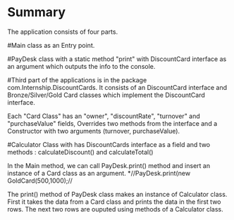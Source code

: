 # Summary

The application consists of four parts.

#Main class as an Entry point.

#PayDesk class with a static method "print" with DiscountCard interface as an argument which outputs the info to the console.

#Third part of the applications is in the package com.Internship.DiscountCards. It consists of an DiscountCard interface and 
Bronze/Silver/Gold Card classes which implement the DiscountCard interface.

Each "Card Class" has an "owner", "discountRate", "turnover" and "purchaseValue" fields, Overrides two methods from the interface and 
 a Constructor with two arguments (turnover, purchaseValue).

#Calculator Class with has DiscountCards interface as a field and two methods : calculateDiscount() and calculateTotal()

In the Main method, we can call PayDesk.print() method and insert an instance of a Card class as an argument. 
*//PayDesk.print(new GoldCard(500,1000);//

The print() method of PayDesk class makes an instance of Calculator class. First it takes the data from a Card 
class and prints the data in the first two rows. The next two rows are ouputed using methods of a Calculator class.

